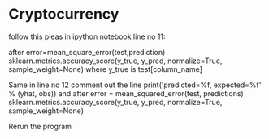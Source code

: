 # Cryptocurrency


follow this pleas
in ipython notebook line no 11:
  
after error=mean_square_error(test,prediction)
sklearn.metrics.accuracy_score(y_true, y_pred, normalize=True, sample_weight=None)
where y_true is test[column_name]

Same in line no 12
comment out the line print('predicted=%f, expected=%f' % (yhat, obs))
and after error = mean_squared_error(test, predictions)
sklearn.metrics.accuracy_score(y_true, y_pred, normalize=True, sample_weight=None)


Rerun the program
